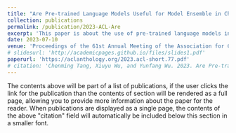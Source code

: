 ```yaml
---
title: "Are Pre-trained Language Models Useful for Model Ensemble in Chinese Grammatical Error Correction?"
collection: publications
permalink: /publication/2023-ACL-Are
excerpt: 'This paper is about the use of pre-trained language models in model ensemble for Chinese grammatical error correction.'
date: 2023-07-10
venue: 'Proceedings of the 61st Annual Meeting of the Association for Computational Linguistics (Volume 2: Short Papers) (ACL\'23 Main Conference)'
# slidesurl: 'http://academicpages.github.io/files/slides1.pdf'
paperurl: 'https://aclanthology.org/2023.acl-short.77.pdf'
# citation: 'Chenming Tang, Xiuyu Wu, and Yunfang Wu. 2023. Are Pre-trained Language Models Useful for Model Ensemble in Chinese Grammatical Error Correction?. In Proceedings of the 61st Annual Meeting of the Association for Computational Linguistics (Volume 2: Short Papers), pages 893–901, Toronto, Canada. Association for Computational Linguistics.'
---
```


The contents above will be part of a list of publications, if the user clicks the link for the publication than the contents of section will be rendered as a full page, allowing you to provide more information about the paper for the reader. When publications are displayed as a single page, the contents of the above "citation" field will automatically be included below this section in a smaller font.
